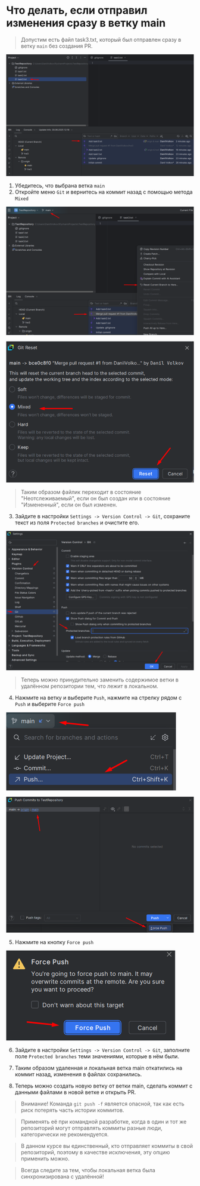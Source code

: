 # Что делать, если отправил изменения сразу в ветку main

> Допустим есть файл task3.txt, который был отправлен сразу в ветку `main` без
создания PR.

![Task.png](images_reset_commit/Task.png)

1. Убедитесь, что выбрана ветка `main`
2. Откройте меню `Git` и вернитесь на коммит назад с помощью метода `Mixed`

![Reset-commit.png](images_reset_commit/Reset-commit.png)

![Reset-commit-mixed.png](images_reset_commit/Reset-commit-mixed.png)

> Таким образом файлик переходит в состояние "Неотслеживаемый", если он был создан
или в состояние "Измененный", если он был изменен.

3. Зайдите в настройки `Settings -> Version Control -> Git`, сохраните текст из поля 
`Protected branches` и очистите его.

![Disable-protected-branch.png](images_reset_commit/Disable-protected-branch.png)

> Теперь можно принудительно заменить содержимое ветки в удалённом репозитории тем, 
что лежит в локальном.

4. Нажмите на ветку и выберите `Push`, нажмите на стрелку рядом с `Push` и выберите `Force push`

![Push.png](images_reset_commit/Push.png)

![Force-push.png](images_reset_commit/Force-push.png)

5. Нажмите на кнопку `Force push`

![Force-push-click.png](images_reset_commit/Force-push-click.png)

6. Зайдите в настройки `Settings -> Version Control -> Git`, заполните поле
`Protected branches` теми значениями, которые в нём были.

7. Таким образом удаленная и локальная ветка main откатились на коммит назад,
изменения в файлах сохранились.

8. Теперь можно создать новую ветку от ветки main, сделать коммит с данными файлами в новой ветке
и открыть PR.

> Внимание! Команда `git push -f` является опасной, так как есть риск потерять часть истории коммитов.

> Применять её при командной разработке, когда в один и тот же репозиторий могут отправлять коммиты разные люди, категорически не рекомендуется. 

> В данном курсе вы единственный, кто отправляет коммиты в свой репозиторий, поэтому в качестве исключения, эту опцию применить можно.

> Всегда следите за тем, чтобы локальная ветка была синхронизирована с удалённой!




